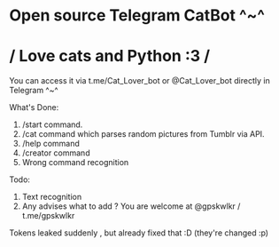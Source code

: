 # Open source Telegram CatBot ^~^ 

# / Love cats and Python :3 /

You can access it via t.me/Cat_Lover_bot or @Cat_Lover_bot directly in Telegram ^~^

What's Done:

1. /start command.
2. /cat command which parses random pictures from Tumblr via API.
3. /help command
4. /creator command
5. Wrong command recognition

Todo:

1. Text recognition
2. Any advises what to add ? You are welcome at @gpskwlkr / t.me/gpskwlkr

Tokens leaked suddenly , but already fixed that :D (they're changed :p)
